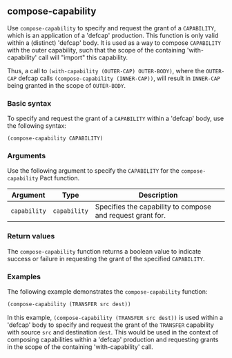 ## compose-capability
Use `compose-capability` to specify and request the grant of a `CAPABILITY`, which is an application of a 'defcap' production. This function is only valid within a (distinct) 'defcap' body. It is used as a way to compose `CAPABILITY` with the outer capability, such that the scope of the containing 'with-capability' call will "import" this capability. 

Thus, a call to `(with-capability (OUTER-CAP) OUTER-BODY)`, where the `OUTER-CAP` defcap calls `(compose-capability (INNER-CAP))`, will result in `INNER-CAP` being granted in the scope of `OUTER-BODY`.

### Basic syntax

To specify and request the grant of a `CAPABILITY` within a 'defcap' body, use the following syntax:

`(compose-capability CAPABILITY)`

### Arguments

Use the following argument to specify the `CAPABILITY` for the `compose-capability` Pact function.

| Argument | Type | Description |
| --- | --- | --- |
| `capability` | `capability` | Specifies the capability to compose and request grant for. |

### Return values

The `compose-capability` function returns a boolean value to indicate success or failure in requesting the grant of the specified `CAPABILITY`.

### Examples

The following example demonstrates the `compose-capability` function:

```lisp
(compose-capability (TRANSFER src dest))
```

In this example, `(compose-capability (TRANSFER src dest))` is used within a 'defcap' body to specify and request the grant of the `TRANSFER` capability with source `src` and destination `dest`. This would be used in the context of composing capabilities within a 'defcap' production and requesting grants in the scope of the containing 'with-capability' call.
